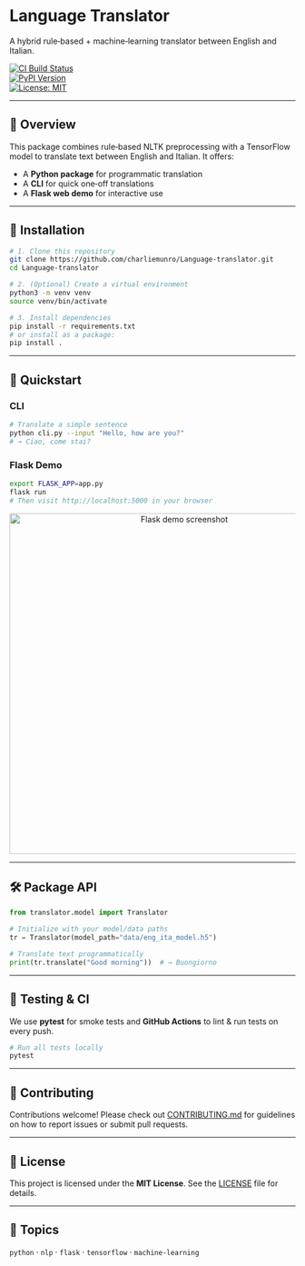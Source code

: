 # Language Translator

A hybrid rule‑based + machine‑learning translator between English and Italian.

[![CI Build Status](https://github.com/charliemunro/Language-translator/actions/workflows/ci.yml/badge.svg)](https://github.com/charliemunro/Language-translator/actions/workflows/ci.yml)  
[![PyPI Version](https://img.shields.io/pypi/v/language-translator)](https://pypi.org/project/language-translator/)  
[![License: MIT](https://img.shields.io/badge/license-MIT-blue)](LICENSE)  

---

## 📖 Overview

This package combines rule‑based NLTK preprocessing with a TensorFlow model to translate text between English and Italian. It offers:

- A **Python package** for programmatic translation  
- A **CLI** for quick one‑off translations  
- A **Flask web demo** for interactive use  

---

## 🚀 Installation

```bash
# 1. Clone this repository
git clone https://github.com/charliemunro/Language-translator.git
cd Language-translator

# 2. (Optional) Create a virtual environment
python3 -m venv venv
source venv/bin/activate

# 3. Install dependencies
pip install -r requirements.txt
# or install as a package:
pip install .
```

---

## 🎯 Quickstart

### CLI

```bash
# Translate a simple sentence
python cli.py --input "Hello, how are you?"
# → Ciao, come stai?
```

### Flask Demo

```bash
export FLASK_APP=app.py
flask run
# Then visit http://localhost:5000 in your browser
```

<p align="center">
  <img src="docs/demo-screenshot.png" alt="Flask demo screenshot" width="600"/>
</p>

---

## 🛠️ Package API

```python
from translator.model import Translator

# Initialize with your model/data paths
tr = Translator(model_path="data/eng_ita_model.h5")

# Translate text programmatically
print(tr.translate("Good morning"))  # → Buongiorno
```

---

## 🔧 Testing & CI

We use **pytest** for smoke tests and **GitHub Actions** to lint & run tests on every push.

```bash
# Run all tests locally
pytest
```

---

## 🤝 Contributing

Contributions welcome! Please check out [CONTRIBUTING.md](CONTRIBUTING.md) for guidelines on how to report issues or submit pull requests.

---

## 📄 License

This project is licensed under the **MIT License**. See the [LICENSE](LICENSE) file for details.

---

## 🔖 Topics

`python` · `nlp` · `flask` · `tensorflow` · `machine-learning`
